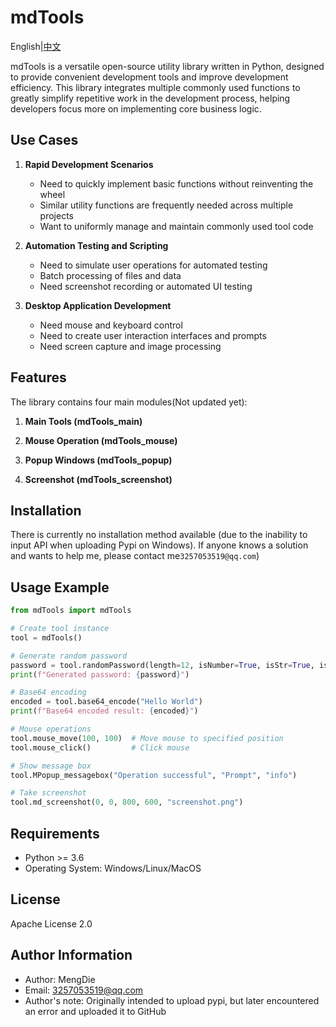 # mdTools

English|[中文](README.md)

mdTools is a versatile open-source utility library written in Python, designed to provide convenient development tools and improve development efficiency. This library integrates multiple commonly used functions to greatly simplify repetitive work in the development process, helping developers focus more on implementing core business logic.

## Use Cases

1. **Rapid Development Scenarios**
   - Need to quickly implement basic functions without reinventing the wheel
   - Similar utility functions are frequently needed across multiple projects
   - Want to uniformly manage and maintain commonly used tool code

2. **Automation Testing and Scripting**
   - Need to simulate user operations for automated testing
   - Batch processing of files and data
   - Need screenshot recording or automated UI testing

3. **Desktop Application Development**
   - Need mouse and keyboard control
   - Need to create user interaction interfaces and prompts
   - Need screen capture and image processing

## Features

The library contains four main modules(Not updated yet):

1. **Main Tools (mdTools_main)**

2. **Mouse Operation (mdTools_mouse)**

3. **Popup Windows (mdTools_popup)**

4. **Screenshot (mdTools_screenshot)**

## Installation

There is currently no installation method available (due to the inability to input API when uploading Pypi on Windows). If anyone knows a solution and wants to help me, please contact me` 3257053519@qq.com `)

## Usage Example

```python
from mdTools import mdTools

# Create tool instance
tool = mdTools()

# Generate random password
password = tool.randomPassword(length=12, isNumber=True, isStr=True, isNotation=True)
print(f"Generated password: {password}")

# Base64 encoding
encoded = tool.base64_encode("Hello World")
print(f"Base64 encoded result: {encoded}")

# Mouse operations
tool.mouse_move(100, 100)  # Move mouse to specified position
tool.mouse_click()         # Click mouse

# Show message box
tool.MPopup_messagebox("Operation successful", "Prompt", "info")

# Take screenshot
tool.md_screenshot(0, 0, 800, 600, "screenshot.png")
```

## Requirements

- Python >= 3.6
- Operating System: Windows/Linux/MacOS

## License

Apache License 2.0

## Author Information

- Author: MengDie
- Email: 3257053519@qq.com
- Author's note: Originally intended to upload pypi, but later encountered an error and uploaded it to GitHub